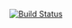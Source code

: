 [![Build Status](https://ci.consulo.io/job/consulo-apache-tomcat/badge/icon)](https://ci.consulo.io/job/consulo-apache-tomcat/)

